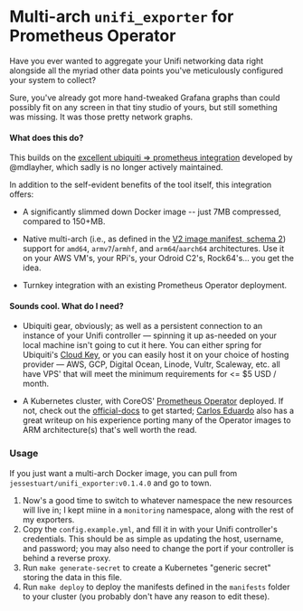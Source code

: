 Multi-arch `unifi_exporter` for Prometheus Operator
=======================================================

Have you ever wanted to aggregate your Unifi networking data right alongside
all the myriad other data points you've meticulously configured your system to
collect?

Sure, you've already got more hand-tweaked Grafana graphs than could possibly
fit on any screen in that tiny studio of yours, but still something was missing.
It was those pretty network graphs.

#### What does this do?

This builds on the [excellent ubiquiti => prometheus integration][unifi-exporter-mdlayher]
developed by @mdlayher, which sadly is no longer actively maintained.

In addition to the self-evident benefits of the tool itself, this integration
offers:

- A significantly slimmed down Docker image -- just 7MB compressed, compared to
  150+MB.

- Native multi-arch (i.e., as defined in the [V2 image manifest, schema
  2][v2-image-manifest]) support for `amd64`, `armv7`/`armhf`, and `arm64`/`aarch64`
  architectures. Use it on your AWS VM's, your RPi's, your Odroid C2's,
  Rock64's... you get the idea.

- Turnkey integration with an existing Prometheus Operator deployment.

#### Sounds cool. What do I need?

- Ubiquiti gear, obviously; as well as a persistent connection to an instance
  of your Unifi controller — spinning it up as-needed on your local machine
  isn't going to cut it here. You can either spring for Ubiquiti's [Cloud
  Key][cloud-key-amazon], or you can easily host it on your choice of hosting
  provider — AWS, GCP, Digital Ocean, Linode, Vultr, Scaleway, etc. all have
  VPS' that will meet the minimum requirements for <= \$5 USD / month.

- A Kubernetes cluster, with CoreOS' [Prometheus Operator][prom-op] deployed.
  If not, check out the [official-docs][prom-op-docs] to get started; [Carlos
  Eduardo][prom-op-carlosedp] also has a great writeup on his experience
  porting many of the Operator images to ARM architecture(s) that's well worth
  the read.

### Usage

If you just want a multi-arch Docker image, you can pull from
`jessestuart/unifi_exporter:v0.1.4.0` and go to town.

1. Now's a good time to switch to whatever namespace the new resources will
   live in; I kept miine in a `monitoring` namespace, along with the rest of
   my exporters.
1. Copy the `config.example.yml`, and fill it in with your Unifi controller's
   credentials. This should be as simple as updating the host, username, and
   password; you may also need to change the port if your controller is behind
   a reverse proxy.
1. Run `make generate-secret` to create a Kubernetes "generic secret" storing
   the data in this file.
1. Run `make deploy` to deploy the manifests defined in the `manifests` folder
   to your cluster (you probably don't have any reason to edit these).

[cloud-key-amazon]: https://www.amazon.com/Ubiquiti-Unifi-Cloud-Key-Control/dp/B017T2QB22/
[prom-op-carlosedp]: https://itnext.io/creating-a-full-monitoring-solution-for-arm-kubernetes-cluster-53b3671186cb
[prom-op-docs]: https://coreos.com/operators/prometheus/docs/latest/
[prom-op]: https://github.com/coreos/prometheus-operator
[unifi-exporter-mdlayher]: https://github.com/mdlayher/unifi_exporter
[v2-image-manifest]: https://docs.docker.com/registry/spec/manifest-v2-2/
